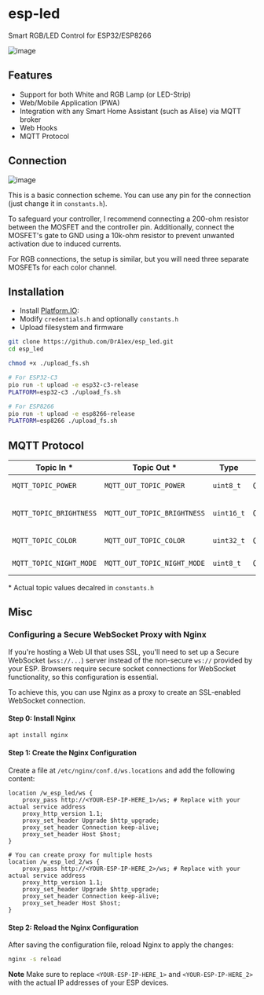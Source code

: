 # esp-led
Smart RGB/LED Control for ESP32/ESP8266

![image](https://github.com/user-attachments/assets/fa4d4f01-f9f8-494a-b6f1-6a08406da38b)

## Features
- Support for both White and RGB Lamp (or LED-Strip)
- Web/Mobile Application (PWA)
- Integration with any Smart Home Assistant (such as Alise) via MQTT broker
- Web Hooks
- MQTT Protocol

## Connection

![image](https://github.com/user-attachments/assets/793dc957-1312-4eb5-bbee-432d5c9db3fc)

This is a basic connection scheme. You can use any pin for the connection (just change it in `constants.h`).

To safeguard your controller, I recommend connecting a 200-ohm resistor between the MOSFET and the controller pin. Additionally, connect the MOSFET's gate to GND using a 10k-ohm resistor to prevent unwanted activation due to induced currents.

For RGB connections, the setup is similar, but you will need three separate MOSFETs for each color channel.

## Installation

- Install [Platform.IO](https://platformio.org/install):
- Modify `credentials.h` and optionally `constants.h`
- Upload filesystem and firmware

```bash
git clone https://github.com/DrA1ex/esp_led.git
cd esp_led

chmod +x ./upload_fs.sh

# For ESP32-C3
pio run -t upload -e esp32-c3-release
PLATFORM=esp32-c3 ./upload_fs.sh

# For ESP8266
pio run -t upload -e esp8266-release
PLATFORM=esp8266 ./upload_fs.sh
```

## MQTT Protocol

| Topic In *       			| Topic Out *          			| Type        | Values		         | Comments                              |
|---------------------------|-------------------------------|-------------|----------------------|---------------------------------------|
| `MQTT_TOPIC_POWER`		| `MQTT_OUT_TOPIC_POWER` 		| `uint8_t`   | 0..1      	     	 | Power state: ON (1) / OFF (0)         |
| `MQTT_TOPIC_BRIGHTNESS`	| `MQTT_OUT_TOPIC_BRIGHTNESS` 	| `uint16_t`  | 0..`DAC_MAX_VALUE`   | Brightness level, can switch to 0..100 (`MQTT_CONVERT_BRIGHTNESS`) 	|
| `MQTT_TOPIC_COLOR`		| `MQTT_OUT_TOPIC_COLOR` 		| `uint32_t`  | 0..0xFFFFFF  		 | Color value (ARGB or RGB format)      |
| `MQTT_TOPIC_NIGHT_MODE`	| `MQTT_OUT_TOPIC_NIGHT_MODE` 	| `uint8_t`   | 0..1          		 | Night mode state: ON (1) / OFF (0)    |

\* Actual topic values decalred in `constants.h`


## Misc

### Configuring a Secure WebSocket Proxy with Nginx

If you're hosting a Web UI that uses SSL, you'll need to set up a Secure WebSocket (`wss://...`) server instead of the non-secure `ws://` provided by your ESP. Browsers require secure socket connections for WebSocket functionality, so this configuration is essential.

To achieve this, you can use Nginx as a proxy to create an SSL-enabled WebSocket connection.

#### Step 0: Install Nginx

```sh
apt install nginx
```

#### Step 1: Create the Nginx Configuration

Create a file at `/etc/nginx/conf.d/ws.locations` and add the following content:

```nginx
location /w_esp_led/ws {
    proxy_pass http://<YOUR-ESP-IP-HERE_1>/ws; # Replace with your actual service address
    proxy_http_version 1.1;
    proxy_set_header Upgrade $http_upgrade;
    proxy_set_header Connection keep-alive;
    proxy_set_header Host $host;
}

# You can create proxy for multiple hosts
location /w_esp_led_2/ws {
    proxy_pass http://<YOUR-ESP-IP-HERE_2>/ws; # Replace with your actual service address
    proxy_http_version 1.1;
    proxy_set_header Upgrade $http_upgrade;
    proxy_set_header Connection keep-alive;
    proxy_set_header Host $host;
}
```

#### Step 2: Reload the Nginx Configuration

After saving the configuration file, reload Nginx to apply the changes:

```sh
nginx -s reload
```

**Note**
Make sure to replace `<YOUR-ESP-IP-HERE_1>` and `<YOUR-ESP-IP-HERE_2>` with the actual IP addresses of your ESP devices.

